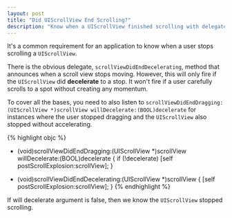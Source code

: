 ```yaml
---
layout: post
title: "Did UIScrollView End Scrolling?"
description: "Know when a UIScrollView finished scrolling with delegate methods."
---
```


It's a common requirement for an application to know when a user stops scrolling a `UIScrollView`.

There is the obvious delegate, `scrollViewDidEndDecelerating`, method that announces when a scroll view stops moving. However, this will only fire if the `UIScrollView` did **decelerate** to a stop. It won't fire if a user carefully scrolls to a spot without creating any momentum.

To cover all the bases, you need to also listen to `scrollViewDidEndDragging:(UIScrollView *)scrollView willDecelerate:(BOOL)decelerate` for instances where the user stopped dragging and the `UIScrollView` also stopped without accelerating.

{% highlight objc %}
- (void)scrollViewDidEndDragging:(UIScrollView *)scrollView willDecelerate:(BOOL)decelerate
{
  if (!decelerate)
    [self postScrollExplosion:scrollView];
}

- (void)scrollViewDidEndDecelerating:(UIScrollView *)scrollView
{
  [self postScrollExplosion:scrollView];
}
{% endhighlight %}


If will decelerate argument is false, then we know the `UIScrollView` stopped scrolling.